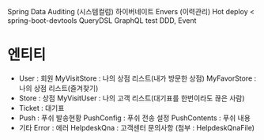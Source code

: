 Spring Data Auditing (시스템컬럼)
하이버네이트 Envers (이력관리)
Hot deploy < spring-boot-devtools
QueryDSL
GraphQL test
DDD, Event

# 엔티티
* User : 회원
  MyVisitStore : 나의 상점 리스트(내가 방문한 상점)
  MyFavorStore : 나의 상점 리스트(즐겨찾기)
* Store : 상점
  MyVisitUser : 나의 고객 리스트(대기표를 한번이라도 끊은 사람)
* Ticket : 대기표
* Push : 푸쉬 발송현황
  PushConfig : 푸쉬 전송 설정
  PushContents : 푸쉬 내용
* 기타
  Error : 에러
  HelpdeskQna : 고객센터 문의사항 (첨부 : HelpdeskQnaFile)
